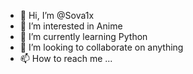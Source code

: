 - 👋 Hi, I’m @Sova1x
- 👀 I’m interested in Anime
- 🌱 I’m currently learning Python
- 💞️ I’m looking to collaborate on anything
- 📫 How to reach me ...

<!---
Sova1x/Sova1x is a ✨ special ✨ repository because its `README.md` (this file) appears on your GitHub profile.
You can click the Preview link to take a look at your changes.
--->
